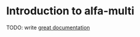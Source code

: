 # Introduction to alfa-multi

TODO: write [great documentation](http://jacobian.org/writing/great-documentation/what-to-write/)
